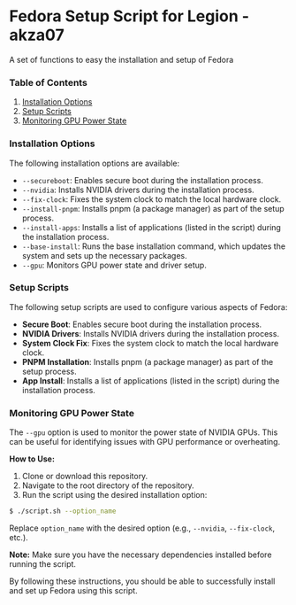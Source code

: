# Fedora Setup Script for Legion - akza07

A set of functions to easy the installation and setup of Fedora

### Table of Contents

1. [Installation Options](#Installation-Options)
2. [Setup Scripts](#setup-scripts)
3. [Monitoring GPU Power State](#monitoring-gpu-power-state)

### Installation Options

The following installation options are available:

* `--secureboot`: Enables secure boot during the installation process.
* `--nvidia`: Installs NVIDIA drivers during the installation process.
* `--fix-clock`: Fixes the system clock to match the local hardware clock.
* `--install-pnpm`: Installs pnpm (a package manager) as part of the setup process.
* `--install-apps`: Installs a list of applications (listed in the script) during the installation process.
* `--base-install`: Runs the base installation command, which updates the system and sets up the necessary packages.
* `--gpu`: Monitors GPU power state and driver setup.

### Setup Scripts

The following setup scripts are used to configure various aspects of Fedora:

* **Secure Boot**: Enables secure boot during the installation process.
* **NVIDIA Drivers**: Installs NVIDIA drivers during the installation process.
* **System Clock Fix**: Fixes the system clock to match the local hardware clock.
* **PNPM Installation**: Installs pnpm (a package manager) as part of the setup process.
* **App Install**: Installs a list of applications (listed in the script) during the installation process.

### Monitoring GPU Power State

The `--gpu` option is used to monitor the power state of NVIDIA GPUs. This can be useful for identifying issues with GPU performance or overheating.

**How to Use:**

1. Clone or download this repository.
2. Navigate to the root directory of the repository.
3. Run the script using the desired installation option:
```bash
$ ./script.sh --option_name
```
Replace `option_name` with the desired option (e.g., `--nvidia`, `--fix-clock`, etc.).

**Note:** Make sure you have the necessary dependencies installed before running the script.

By following these instructions, you should be able to successfully install and set up Fedora using this script.
